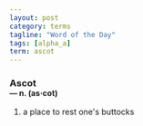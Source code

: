 ```yaml
---
layout: post
category: terms
tagline: "Word of the Day"
tags: [alpha_a]
term: ascot
---
```


<h3>Ascot<br/> <small>&mdash; n. (as<span>&middot;</span>cot)</small></h3>
<p><ol><li>a place to rest one's buttocks</li>
</ol></p>
